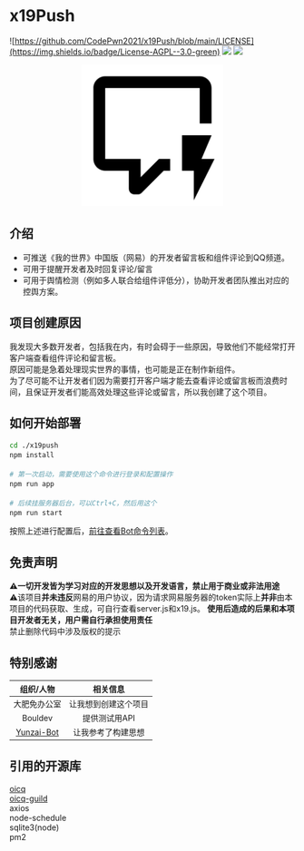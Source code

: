 # x19Push
![https://github.com/CodePwn2021/x19Push/blob/main/LICENSE](https://img.shields.io/badge/License-AGPL--3.0-green)   ![](https://img.shields.io/badge/node->=16.14.2-brightgreen)   ![](https://img.shields.io/badge/Version-1.0.8-blue)

 <div align=center><img src="./x19push_icon.png" width = "250" height = "250" alt="x19push_icon" align=center/></div>

## 介绍
- 可推送《我的世界》中国版（网易）的开发者留言板和组件评论到QQ频道。  
- 可用于提醒开发者及时回复评论/留言
- 可用于舆情检测（例如多人联合给组件评低分），协助开发者团队推出对应的控舆方案。
## 项目创建原因
我发现大多数开发者，包括我在内，有时会碍于一些原因，导致他们不能经常打开客户端查看组件评论和留言板。  
原因可能是急着处理现实世界的事情，也可能是正在制作新组件。  
为了尽可能不让开发者们因为需要打开客户端才能去查看评论或留言板而浪费时间，且保证开发者们能高效处理这些评论或留言，所以我创建了这个项目。
## 如何开始部署
```bash
cd ./x19push
npm install

# 第一次启动，需要使用这个命令进行登录和配置操作
npm run app

# 后续挂服务器后台，可以Ctrl+C，然后用这个
npm run start
```
按照上述进行配置后，[前往查看Bot命令列表](https://github.com/CodePwn2021/x19push/blob/main/cmds.md)。
## 免责声明
**⚠️一切开发皆为学习对应的开发思想以及开发语言，禁止用于商业或非法用途**  
⚠️该项目**并未违反**网易的用户协议，因为请求网易服务器的token实际上**并非**由本项目的代码获取、生成，可自行查看server.js和x19.js。
**使用后造成的后果和本项目开发者无关，用户需自行承担使用责任**  
禁止删除代码中涉及版权的提示
## 特别感谢
| 组织/人物 | 相关信息 |
|:----:|:----:|
| 大肥免办公室 | 让我想到创建这个项目 |
| Bouldev | 提供测试用API |
| [Yunzai-Bot](https://github.com/Le-niao/Yunzai-Bot) | 让我参考了构建思想 |

## 引用的开源库
[oicq](https://github.com/takayama-lily/oicq)  
[oicq-guild](https://github.com/takayama-lily/oicq-guild)  
axios  
node-schedule  
sqlite3(node)  
pm2